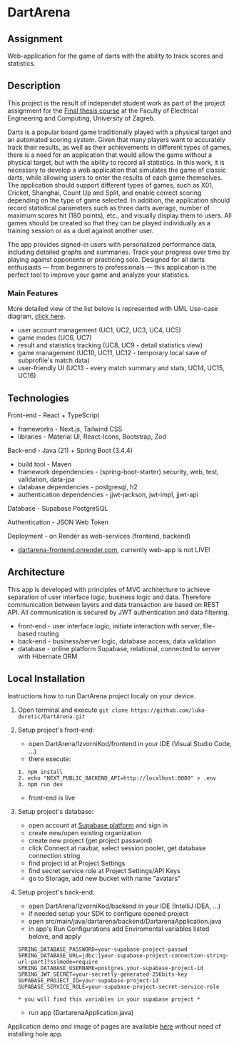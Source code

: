 # DartArena
## Assignment 
Web-application for the game of darts with the ability to track scores and statistics.
## Description
This project is the result of independet student work as part of the project assignment for the [Final thesis course](https://www.fer.unizg.hr/predmet/zavrad) at the Faculty of Electrical Engineering and Computing, University of Zagreb.

Darts is a popular board game traditionally played with a physical target and an automated scoring system. Given that many players want to accurately track their results, as well as their achievements in different types of games, there is a need for an application that would allow the game without a physical target, but with the ability to record all statistics. In this work, it is necessary to develop a web application that simulates the game of classic darts, while allowing users to enter the results of each game themselves. The application should support different types of games, such as X01, Cricket, Shanghai, Count Up and Split, and enable correct scoring depending on the type of game selected. In addition, the application should record statistical parameters such as three darts average, number of maximum scores hit (180 points), etc., and visually display them to users. All games should be created so that they can be played individually as a training session or as a duel against another user.

The app provides signed-in users with personalized performance data, including detailed graphs and summaries. Track your progress over time by playing against opponents or practicing solo. Designed for all darts enthusiasts — from beginners to professionals — this application is the perfect tool to improve your game and analyze your statistics.

### Main Features
More detailed view of the list belove is represented with UML Use-case diagram, [click here](https://github.com/luka-duretic/DartArena/tree/main/docs/app-functional-requirements).
 - user account management (UC1, UC2, UC3, UC4, UC5)
 - game modes (UC6, UC7)
 - result and statistics tracking (UC8, UC9 - detail statistics view)
 - game management (UC10, UC11, UC12 - temporary local save of subprofile's match data)
 - user-friendly UI (UC13 - every match summary and stats, UC14, UC15, UC16)

## Technologies
Front-end - React + TypeScript
 - frameworks - Next.js, Tailwind CSS
 - libraries - Material UI, React-Icons, Bootstrap, Zod

Back-end - Java (21) + Spring Boot (3.4.4)
 - build tool - Maven
 - framework dependencies - (spring-boot-starter) security, web, test, validation, data-jpa
 - database dependencies - postgresql, h2
 - authentication dependencies -  jjwt-jackson, jwt-impl, jjwt-api

Database - Supabase PostgreSQL

Authentication - JSON Web Token

Deployment - on Render as web-services (frontend, backend)
 - [dartarena-frontend.onrender.com](https://dartarena-frontend.onrender.com/), currently web-app is not LIVE!

## Architecture
This app is developed with principles of MVC architecture to achieve separation of user interface logic, business logic and data. Therefore communication between layers and data transaction are based on REST API. All communication is secured by JWT authentication and data filtering.
 - front-end - user interface logic, initiate interaction with server, file-based routing
 - back-end - business/server logic, database access, data validation
 - database - online platform Supabase, relational, connected to server with Hibernate ORM

## Local Installation
Instructions how to run DartArena project localy on your device.
1. Open terminal and execute ```git clone https://github.com/luka-duretic/DartArena.git```

2. Setup project's front-end:
   - open DartArena/IzvorniKod/frontend in your IDE (Visual Studio Code, ...)
   - there execute:
   ```
   1. npm install
   2. echo "NEXT_PUBLIC_BACKEND_API=http://localhost:8080" > .env
   3. npm run dev
   ```
   - front-end is live

3. Setup project's database:
   - open account at [Supabase platform](https://supabase.com/) and sign in
   - create new/open existing organization
   - create new project (get project password)
   - click Connect at navbar, select session pooler, get database connection string
   - find project id at Project Settings
   - find secret service role at Project Settings/API Keys
   - go to Storage, add new bucket with name "avatars"

4. Setup project's back-end:
     - open DartArena/IzvorniKod/backend in your IDE (IntelliJ IDEA, ...)
     - if needed setup your SDK to configure opened project
     - open src/main/java/dartarena/backend/DartarenaApplication.java
     - in app's Run Configurations add Enviromental variables listed belove, and apply
     ```
     SPRING_DATABASE_PASSWORD=your-supabase-project-passwd
     SPRING_DATABASE_URL=jdbc:[your-supabase-project-connection-string-url-part]?sslmode=require
     SPRING_DATABASE_USERNAME=postgres.your-supabase-project-id
     SPRING_JWT_SECRET=your-secretly-generated-256bits-key
     SUPABASE_PROJECT_ID=your-supabase-project-id
     SUPABASE_SERVICE_ROLE=your-supabase-project-secret-service-role

     * you will find this variables in your supabase project *
     ```
     - run app (DartarenaApplication.java)

Application demo and image of pages are available [here](https://github.com/luka-duretic/DartArena/tree/main/docs/app-images) without need of installing hole app.
